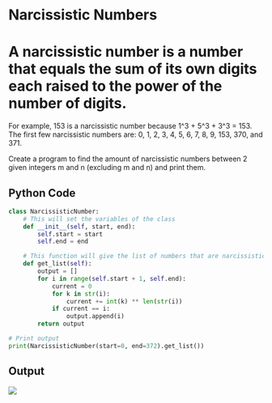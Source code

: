 # Narcissistic Numbers 
# A narcissistic number is a number that equals the sum of its own digits each raised to the power of the number of digits.
For example, 153 is a narcissistic number because 
1^3 + 5^3 + 3^3 = 153.
The first few narcissistic numbers are: 0, 1, 2, 3, 4, 5, 6, 7, 8, 9, 153, 370, and 371.

Create a program to find the amount of narcissistic numbers between 2 given integers m and n (excluding m and n) and print them.

## Python Code

```.py
class NarcissisticNumber:
    # This will set the variables of the class
    def __init__(self, start, end):
        self.start = start
        self.end = end

    # This function will give the list of numbers that are narcissistic numbers
    def get_list(self):
        output = []
        for i in range(self.start + 1, self.end):
            current = 0
            for k in str(i):
                current += int(k) ** len(str(i))
            if current == i:
                output.append(i)
        return output

# Print output
print(NarcissisticNumber(start=0, end=372).get_list())
```

## Output

![](quiz46out.png)
